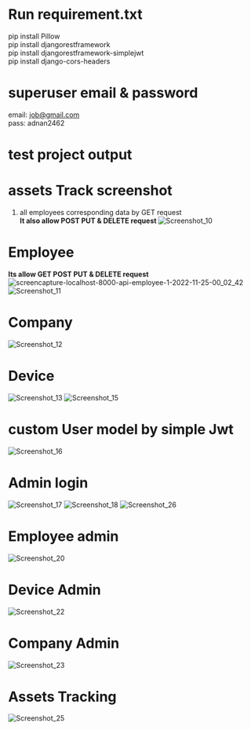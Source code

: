 # Run requirement.txt
pip install Pillow <br/>
pip install djangorestframework <br/>
pip install djangorestframework-simplejwt <br/>
pip install django-cors-headers <br/>


# superuser email & password
email: job@gmail.com <br/>
pass:  adnan2462 <br/>


# test project output 

# assets Track screenshot

1. all employees corresponding data by GET request <br/>
<b> It also allow POST PUT & DELETE request </b>
![Screenshot_10](https://user-images.githubusercontent.com/36293175/203842882-8e49a8a8-7c17-4f6b-837a-1f8c0470d357.png)

# Employee 
<b> Its allow GET POST PUT & DELETE request </b>
![screencapture-localhost-8000-api-employee-1-2022-11-25-00_02_42](https://user-images.githubusercontent.com/36293175/203844997-baa2cc6f-f419-42de-baa9-bde278469c71.png)
![Screenshot_11](https://user-images.githubusercontent.com/36293175/203845049-68dfc76a-119f-4445-9234-87a92954e580.png)

# Company 
![Screenshot_12](https://user-images.githubusercontent.com/36293175/203845746-1bb92f2a-4294-4db4-99f0-fe7efdce95a9.png)

# Device 
![Screenshot_13](https://user-images.githubusercontent.com/36293175/203849209-08e09742-54c4-4897-b17f-d8985a612fb4.png)
![Screenshot_15](https://user-images.githubusercontent.com/36293175/203849318-64a81e5c-05fb-46bd-bb8d-bc07a29ff55b.png)

# custom User model by simple Jwt
![Screenshot_16](https://user-images.githubusercontent.com/36293175/203849804-200ce653-a2a8-49df-8690-b58948cb9b95.png)

# Admin login
![Screenshot_17](https://user-images.githubusercontent.com/36293175/203849953-1f288576-c2e4-4422-8694-ef8b23096e52.png)
![Screenshot_18](https://user-images.githubusercontent.com/36293175/203850037-1466c47d-b65c-4fcc-ade7-197d1575917d.png)
![Screenshot_26](https://user-images.githubusercontent.com/36293175/203850969-9bfbb652-2fa2-47be-a6ba-d1d7e143a2af.png)


# Employee admin
![Screenshot_20](https://user-images.githubusercontent.com/36293175/203850313-6dba0064-e027-43eb-8927-cb130adb7ddd.png)
# Device Admin
![Screenshot_22](https://user-images.githubusercontent.com/36293175/203851093-4aa6c776-96bc-46cd-b214-3c456b359bf1.png)

# Company Admin
![Screenshot_23](https://user-images.githubusercontent.com/36293175/203850492-52db5a57-7bc6-4902-94dd-ca984a160e14.png)
# Assets Tracking
![Screenshot_25](https://user-images.githubusercontent.com/36293175/203850630-6c722760-34e5-4c92-b5a4-2bdce7951497.png)



